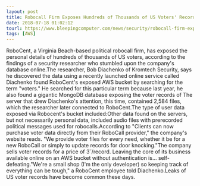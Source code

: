 ```yaml
---
layout: post
title: Robocall Firm Exposes Hundreds of Thousands of US Voters' Records
date: 2018-07-18 01:02:12
tourl: https://www.bleepingcomputer.com/news/security/robocall-firm-exposes-hundreds-of-thousands-of-us-voters-records/
tags: [AWS]
---
```

RoboCent, a Virginia Beach-based political robocall firm, has exposed the personal details of hundreds of thousands of US voters, according to the findings of a security researcher who stumbled upon the company's database online.The researcher, Bob Diachenko of Kromtech Security, says he discovered the data using a recently launched online service called Diachenko found RoboCent's exposed AWS bucket by searching for the term "voters." He searched for this particular term because last year, he also found a gigantic MongoDB database exposing the voter records of The server that drew Diachenko's attention, this time, contained 2,584 files, which the researcher later connected to RoboCent.The type of user data exposed via Robocent's bucket included:Other data found on the servers, but not necessarily personal data, included audio files with prerecorded political messages used for robocalls.According to "Clients can now purchase voter data directly from their RoboCall provider," the company's website reads. "We provide voter files for every need, whether it be for a new RoboCall or simply to update records for door knocking."The company sells voter records for a price of 3˘/record. Leaving the core of its business available online on an AWS bucket without authentication is... self-defeating."We're a small shop (I'm the only developer) so keeping track of everything can be tough," a RoboCent employee told Diachenko.Leaks of US voter records have become common these days. 